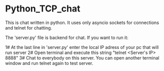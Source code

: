 # Python_TCP_chat
This is chat written in python. It uses only asyncio sockets for connections and telnet for chatting.

The 'server.py' file is backend for chat. If you want to run it:

1# At the last line in 'server.py' enter the local IP adress of your pc that will run server
2# Open terminal and execute this string "telnet <Server's IP> 8888"
3# Chat to everybody on this server. You can open another terminal window and run telnet again to test server.
